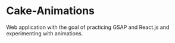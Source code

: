 # Cake-Animations
Web application with the goal of practicing GSAP and React.js and experimenting with animations.
